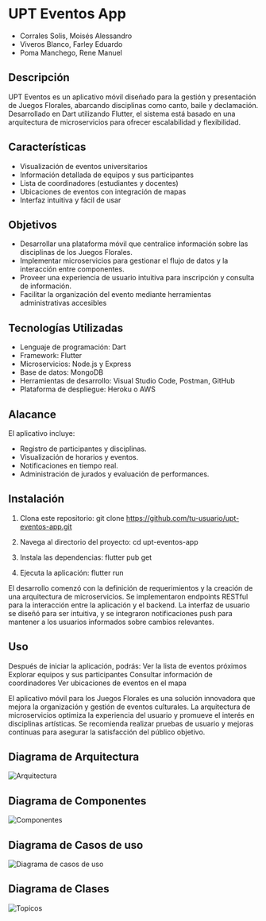 # UPT Eventos App
- Corrales Solis, Moisés Alessandro
- Viveros Blanco, Farley Eduardo
- Poma Manchego, Rene Manuel
  
## Descripción
UPT Eventos es un aplicativo móvil diseñado para la gestión y presentación de Juegos Florales, abarcando disciplinas como canto, baile y declamación. Desarrollado en Dart utilizando Flutter, el sistema está basado en una arquitectura de microservicios para ofrecer escalabilidad y flexibilidad.

## Características
- Visualización de eventos universitarios
- Información detallada de equipos y sus participantes
- Lista de coordinadores (estudiantes y docentes)
- Ubicaciones de eventos con integración de mapas
- Interfaz intuitiva y fácil de usar
  
## Objetivos
- Desarrollar una plataforma móvil que centralice información sobre las disciplinas de los Juegos Florales.
- Implementar microservicios para gestionar el flujo de datos y la interacción entre componentes.
- Proveer una experiencia de usuario intuitiva para inscripción y consulta de información.
- Facilitar la organización del evento mediante herramientas administrativas accesibles

## Tecnologías Utilizadas
- Lenguaje de programación: Dart
- Framework: Flutter
- Microservicios: Node.js y Express
- Base de datos: MongoDB
- Herramientas de desarrollo: Visual Studio Code, Postman, GitHub
- Plataforma de despliegue: Heroku o AWS

## Alacance
El aplicativo incluye:

- Registro de participantes y disciplinas.
- Visualización de horarios y eventos.
- Notificaciones en tiempo real.
- Administración de jurados y evaluación de performances.

## Instalación
1. Clona este repositorio:
git clone https://github.com/tu-usuario/upt-eventos-app.git

2. Navega al directorio del proyecto:
cd upt-eventos-app

3. Instala las dependencias:
flutter pub get

4. Ejecuta la aplicación:
flutter run

El desarrollo comenzó con la definición de requerimientos y la creación de una arquitectura de microservicios. Se implementaron endpoints RESTful para la interacción entre la aplicación y el backend. La interfaz de usuario se diseñó para ser intuitiva, y se integraron notificaciones push para mantener a los usuarios informados sobre cambios relevantes.

## Uso
Después de iniciar la aplicación, podrás:
Ver la lista de eventos próximos
Explorar equipos y sus participantes
Consultar información de coordinadores
Ver ubicaciones de eventos en el mapa

El aplicativo móvil para los Juegos Florales es una solución innovadora que mejora la organización y gestión de eventos culturales. La arquitectura de microservicios optimiza la experiencia del usuario y promueve el interés en disciplinas artísticas. Se recomienda realizar pruebas de usuario y mejoras continuas para asegurar la satisfacción del público objetivo.

## Diagrama de Arquitectura
![Arquitectura](https://github.com/user-attachments/assets/81dc50a8-f548-4c9d-914a-73c57b63b5d7)

## Diagrama de Componentes
![Componentes](https://github.com/user-attachments/assets/1fe9bc2e-0d0a-4d6f-9ac3-5229d9b50a7c)

## Diagrama de Casos de uso
![Diagrama de casos de uso](https://github.com/user-attachments/assets/385cddbd-daae-4ce2-acfa-e2dc0aeefb66)

## Diagrama de Clases
![Topicos](https://github.com/user-attachments/assets/88af4503-31bd-4892-8454-27c6e5bb4a72)
